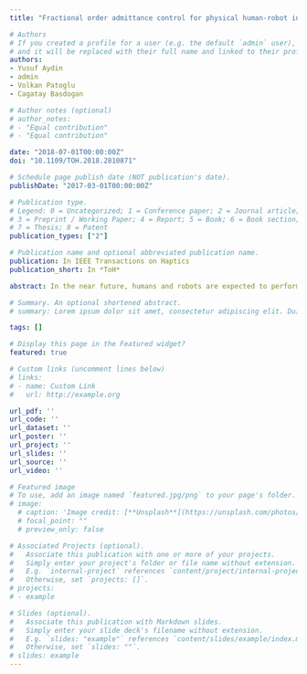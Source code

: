 ```yaml
---
title: "Fractional order admittance control for physical human-robot interaction"

# Authors
# If you created a profile for a user (e.g. the default `admin` user), write the username (folder name) here 
# and it will be replaced with their full name and linked to their profile.
authors:
- Yusuf Aydin
- admin
- Volkan Patoglu
- Cagatay Basdogan

# Author notes (optional)
# author_notes:
# - "Equal contribution"
# - "Equal contribution"

date: "2018-07-01T00:00:00Z"
doi: "10.1109/TOH.2018.2810871"

# Schedule page publish date (NOT publication's date).
publishDate: "2017-03-01T00:00:00Z"

# Publication type.
# Legend: 0 = Uncategorized; 1 = Conference paper; 2 = Journal article;
# 3 = Preprint / Working Paper; 4 = Report; 5 = Book; 6 = Book section;
# 7 = Thesis; 8 = Patent
publication_types: ["2"]

# Publication name and optional abbreviated publication name.
publication: In IEEE Transactions on Haptics
publication_short: In *ToH*

abstract: In the near future, humans and robots are expected to perform collaborative tasks involving physical interaction in various environments, such as homes, hospitals, and factories. Robots are good at precision, strength, and repetition, while humans are better at cognitive tasks. The concept, known as physical human-robot interaction (pHRI), takes advantage of these abilities and is highly beneficial by bringing speed, flexibility, and ergonomics to the execution of complex tasks. Current research in pHRI focuses on designing controllers and developing new methods which offer a better tradeoff between robust stability and high interaction performance. In this paper, we propose a new controller, fractional order admittance controller, for pHRI systems. The stability and transparency analyses of the new control system are performed computationally with human-in-the-loop. Impedance matching is proposed to map fractional order control parameters to integer order ones, and then the stability robustness of the system is studied analytically. Furthermore, the interaction performance is investigated experimentally through two human subject studies involving continuous contact with linear and nonlinear viscoelastic environments. The results indicate that the fractional order admittance controller can be made more robust and transparent than the integer order admittance controller and the use of fractional order term can reduce the human effort during tasks involving contact interactions with environment.

# Summary. An optional shortened abstract.
# summary: Lorem ipsum dolor sit amet, consectetur adipiscing elit. Duis posuere tellus ac convallis placerat. Proin tincidunt magna sed ex sollicitudin condimentum.

tags: []

# Display this page in the Featured widget?
featured: true

# Custom links (uncomment lines below)
# links:
# - name: Custom Link
#   url: http://example.org

url_pdf: ''
url_code: ''
url_dataset: ''
url_poster: ''
url_project: ''
url_slides: ''
url_source: ''
url_video: ''

# Featured image
# To use, add an image named `featured.jpg/png` to your page's folder. 
# image:
  # caption: 'Image credit: [**Unsplash**](https://unsplash.com/photos/pLCdAaMFLTE)'
  # focal_point: ""
  # preview_only: false

# Associated Projects (optional).
#   Associate this publication with one or more of your projects.
#   Simply enter your project's folder or file name without extension.
#   E.g. `internal-project` references `content/project/internal-project/index.md`.
#   Otherwise, set `projects: []`.
# projects:
# - example

# Slides (optional).
#   Associate this publication with Markdown slides.
#   Simply enter your slide deck's filename without extension.
#   E.g. `slides: "example"` references `content/slides/example/index.md`.
#   Otherwise, set `slides: ""`.
# slides: example
---
```

